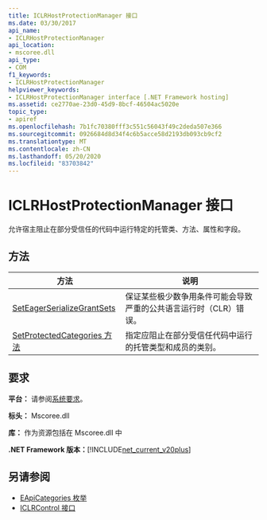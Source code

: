 ```yaml
---
title: ICLRHostProtectionManager 接口
ms.date: 03/30/2017
api_name:
- ICLRHostProtectionManager
api_location:
- mscoree.dll
api_type:
- COM
f1_keywords:
- ICLRHostProtectionManager
helpviewer_keywords:
- ICLRHostProtectionManager interface [.NET Framework hosting]
ms.assetid: ce2770ae-23d0-45d9-8bcf-46504ac5020e
topic_type:
- apiref
ms.openlocfilehash: 7b1fc70380fff3c551c56043f49c2deda507e366
ms.sourcegitcommit: 0926684d8d34f4c6b5acce58d2193db093cb9cf2
ms.translationtype: MT
ms.contentlocale: zh-CN
ms.lasthandoff: 05/20/2020
ms.locfileid: "83703842"
---
```

# <a name="iclrhostprotectionmanager-interface"></a>ICLRHostProtectionManager 接口
允许宿主阻止在部分受信任的代码中运行特定的托管类、方法、属性和字段。  
  
## <a name="methods"></a>方法  
  
|方法|说明|  
|------------|-----------------|  
|[SetEagerSerializeGrantSets](iclrhostprotectionmanager-seteagerserializegrantsets-method.md)|保证某些极少数争用条件可能会导致严重的公共语言运行时（CLR）错误。|  
|[SetProtectedCategories 方法](iclrhostprotectionmanager-setprotectedcategories-method.md)|指定应阻止在部分受信任代码中运行的托管类型和成员的类别。|  
  
## <a name="requirements"></a>要求  
 **平台：** 请参阅[系统要求](../../get-started/system-requirements.md)。  
  
 **标头：** Mscoree.dll  
  
 **库：** 作为资源包括在 Mscoree.dll 中  
  
 **.NET Framework 版本：**[!INCLUDE[net_current_v20plus](../../../../includes/net-current-v20plus-md.md)]  
  
## <a name="see-also"></a>另请参阅

- [EApiCategories 枚举](eapicategories-enumeration.md)
- [ICLRControl 接口](iclrcontrol-interface.md)
